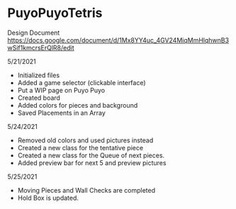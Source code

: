 # PuyoPuyoTetris
Design Document
https://docs.google.com/document/d/1Mx8YY4uc_4GV24MiqMmHlqhwnB3wSif1kmcrsErQlR8/edit

5/21/2021
- Initialized files
- Added a game selector (clickable interface)
- Put a WIP page on Puyo Puyo
- Created board
- Added colors for pieces and background
- Saved Placements in an Array

5/24/2021
- Removed old colors and used pictures instead
- Created a new class for the tentative piece
- Created a new class for the Queue of next pieces.
- Added preview bar for next 5 and preview pictures

5/25/2021
- Moving Pieces and Wall Checks are completed
- Hold Box is updated.

